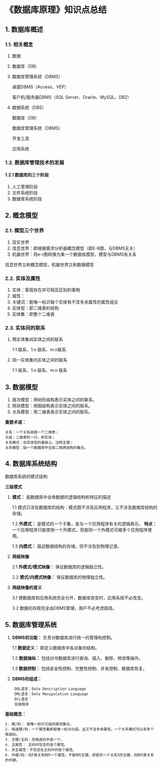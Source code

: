 # **《数据库原理》知识点总结**

## **1. 数据库概述**

### **1.1. 相关概念**

1. 数据
1. 数据库（DB）
1. 数据库管理系统（DBMS）

    桌面DBMS（Access、VEP）

    客户机/服务器DBMS（SQL Server、Oracle、MySQL、DB2）

1. 数据系统（DBS）

    数据库（DB）

    数据库管理系统（DBMS）

    开发工具

    应用系统

### **1.2. 数据库管理技术的发展**

#### **1.2.1 数据库的三个阶段**

1. 人工管理阶段
1. 文件系统阶段
1. 数据库系统阶段

## **2. 概念模型**

### **2.1. 模型三个世界**

1. 现实世界
1. 信息世界：即根据需求分析画概念模型（即E-R图，与DBMS无关）
1. 机器世界：将e-r图转换为某一个数据库模型，模型与DBMS有关系

信息世界又称概念模型，机器世界又称数据模型

### **2.2. 实体及属性**

1. 实体：客观存在并可相互区别的事物
1. 属性：
1. 关键词：能唯一标识每个实体有不含多余属性的属性组合
1. 实体型：即二维表的结构
1. 实体集：即整个二维表

### **2.3. 实体间的联系**

1. 两实体集间实体之间的联系

    1:1 联系、1:n 联系、m:n联系

1. 同一实体集内实体之间的联系

    1:1 联系、1:n 联系、m:n 联系

## **3. 数据模型**

1. 层次模型：用树形结构表示实体之间的联系。
2. 网状模型：用图结构表示实体之间的联系。
3. 关系模型：用二维表表示实体之间的联系。

**重要术语：**

    关系：一个关系就是一个二维表；
    元组：二维表的一行，即实体；
    关系模式：在实体型的基础上，注明主键；
    关系模型：指一个数据库中全部二维表结构的集合。

## **4. 数据库系统结构**

数据库系统的模式结构

**三级模式**

1. **模式：** 是数据库中全体数据的逻辑结构和特征的描述

    1.1 模式只涉及数据库的结构：模式既不涉及应用程序，又不涉及数据库结构的存储。
    
    1.2 **外模式：** 是模式的一个子集，是与一个应用程序有关的逻辑表示。
    **特点：** 一个应用程序只能使用一个外模式，但是同一个外模式可被多个应用程序使用。

    1.3 **内模式：** 描述数据结构的存储，但不涉及到物理记录。

2. **两级映像**
    
    2.1 **外模式/模式映像：** 保证数据库的逻辑独立性。

    2.2 **模式/内模式映像：** 保证数据库的物理独立性。

3. **两级映像的意义**
    
    3.1 使数据库和应用系统完全分开，数据库改变时，应用系统不必改变。

    3.2 数据的存取完全由DBMS管理，用户不必考虑路径。

## **5. 数据库管理系统**

1. **DBMS的功能：** 负责对数据库进行统一的管理和控制。

    1.1 **数据定义：** 即定义数据库中各对象的结构。

    1.2 **数据操纵：** 包括对书数据库进行查询、插入、删除、修改等操作。

    1.3 **数据控制：** 包括安全性控制、完整性控制、并发控制、数据库恢复。

2. **DBMS的组成：**

        DDL语言：Data Description Language
        DML语言：Data Manipulation Language
        DCL语言：
        实用程序

**基础概念：**

    1. 键/码： 能唯一标识元组的属性集合。
    2. 候选键/码：一个属性集即能唯一标识元组，且又不含多余属性。一个关系模式可以有多个候选码。
    3. 主键/主码：任候选码中选一个。
    4. 主属性： 主码中包含的各个属性。
    5. 非主属性：不包含在主码中的各个属性。
    6. 外键/码：设F是关系R的一个属性，不是R的主键，却是另一个关系S的主键，则称F是关系的外键。

    
